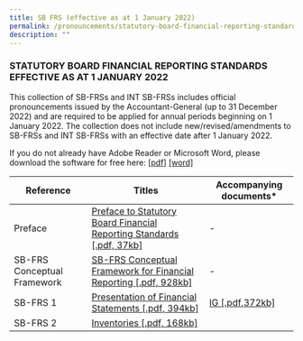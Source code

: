 ```yaml
---
title: SB FRS (effective as at 1 January 2022)
permalink: /pronouncements/statutory-board-financial-reporting-standards-sb-frs/current/
description: ""
---
```

### STATUTORY BOARD FINANCIAL REPORTING STANDARDS EFFECTIVE AS AT 1 JANUARY 2022

  

This collection of SB-FRSs and INT SB-FRSs includes official pronouncements issued by the Accountant-General (up to 31 December 2022) and are required to be applied for annual periods beginning on 1 January 2022. The collection does not include new/revised/amendments to SB-FRSs and INT SB-FRSs with an effective date after 1 January 2022.

If you do not already have Adobe Reader or Microsoft Word, please download the software for free here: [\[pdf\]](http://www.adobe.com/products/acrobat/readstep2.html) [\[word\]](http://www.microsoft.com/downloads/details.aspx?FamilyID=95e24c87-8732-48d5-8689-ab826e7b8fdf&DisplayLang=en)



| Reference | Titles | Accompanying documents\* |
| -------- | -------- | -------- |
| Preface     |[Preface to Statutory Board Financial Reporting Standards [.pdf, 37kb]](/files/Docs/Default%20Source/sb-frs_preface.pdf)  | \-     |
| SB-FRS Conceptual Framework     |  [SB-FRS Conceptual Framework for Financial Reporting [.pdf, 928kb]](/files/Docs/Default%20Source/sb-frs-conceptual-framework.pdf)| \-     |
|SB-FRS 1|[Presentation of Financial Statements [.pdf, 394kb]](/files/Docs/Default%20Source/sb-frs_1_(2022).pdf)|[IG [.pdf,372kb]]()|
| SB-FRS 2 | [Inventories [.pdf, 168kb]](/files/Docs/Default%20Source/Sb%20Frs/Effective%20As%20At%201%20January%202022/sb-frs_2_(2022).pdf) |  |